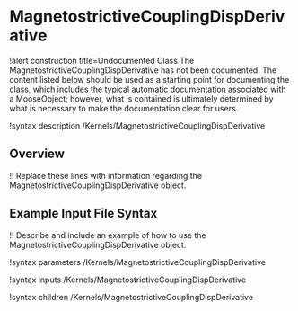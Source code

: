 # MagnetostrictiveCouplingDispDerivative

!alert construction title=Undocumented Class
The MagnetostrictiveCouplingDispDerivative has not been documented. The content listed below should be used as a starting point for
documenting the class, which includes the typical automatic documentation associated with a
MooseObject; however, what is contained is ultimately determined by what is necessary to make the
documentation clear for users.

!syntax description /Kernels/MagnetostrictiveCouplingDispDerivative

## Overview

!! Replace these lines with information regarding the MagnetostrictiveCouplingDispDerivative object.

## Example Input File Syntax

!! Describe and include an example of how to use the MagnetostrictiveCouplingDispDerivative object.

!syntax parameters /Kernels/MagnetostrictiveCouplingDispDerivative

!syntax inputs /Kernels/MagnetostrictiveCouplingDispDerivative

!syntax children /Kernels/MagnetostrictiveCouplingDispDerivative
